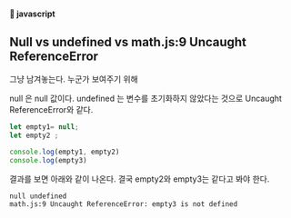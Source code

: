 #### :peach: javascript




## Null vs undefined vs math.js:9 Uncaught ReferenceError
그냥 남겨놓는다. 누군가 보여주기 위해

null 은  null 값이다. undefined 는 변수를 초기화하지 않았다는 것으로 Uncaught ReferenceError와 같다.   


```js
let empty1= null;
let empty2 ;

console.log(empty1, empty2)
console.log(empty3)

```

결과를 보면 아래와 같이 나온다. 결국 empty2와 empty3는 같다고 봐야 한다.   
```
null undefined
math.js:9 Uncaught ReferenceError: empty3 is not defined
```
